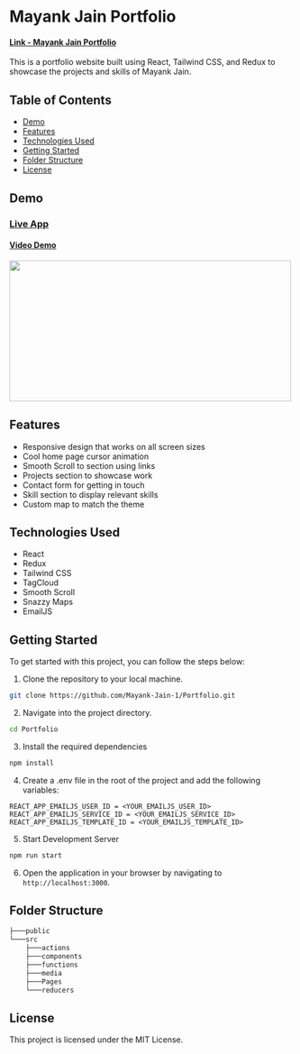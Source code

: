 # Mayank Jain Portfolio

#### [Link - Mayank Jain Portfolio](https://mayank-jain.vercel.app/)
This is a portfolio website built using React, Tailwind CSS, and Redux to showcase the projects and skills of Mayank Jain.

## Table of Contents

- [Demo](#demo)
- [Features](#features)
- [Technologies Used](#technologies-used)
- [Getting Started](#getting-started)
- [Folder Structure](#folder-structure)
- [License](#license)

## Demo

### [Live App](https://mayank-jain.vercel.app/)

#### [Video Demo](https://i.imgur.com/4wEJlz4.mp4)
[<img src="https://imgur.com/NTL9nZh.png" width="500" height="250"/>](https://i.imgur.com/4wEJlz4.mp4)


## Features

- Responsive design that works on all screen sizes
- Cool home page cursor animation
- Smooth Scroll to section using links
- Projects section to showcase work
- Contact form for getting in touch
- Skill section to display relevant skills
- Custom map to match the theme

## Technologies Used

- React
- Redux
- Tailwind CSS
- TagCloud
- Smooth Scroll
- Snazzy Maps
- EmailJS

## Getting Started

To get started with this project, you can follow the steps below:

1. Clone the repository to your local machine.

```bash
git clone https://github.com/Mayank-Jain-1/Portfolio.git
```

2. Navigate into the project directory.

```bash
cd Portfolio
```
3. Install the required dependencies

```bash
npm install
```

4. Create a .env file in the root of the project and add the following variables:

```.env
REACT_APP_EMAILJS_USER_ID = <YOUR_EMAILJS_USER_ID>
REACT_APP_EMAILJS_SERVICE_ID = <YOUR_EMAILJS_SERVICE_ID>
REACT_APP_EMAILJS_TEMPLATE_ID = <YOUR_EMAILJS_TEMPLATE_ID>
```

5. Start Development Server

```bash
npm run start
```

6. Open the application in your browser by navigating to `http://localhost:3000`.


## Folder Structure

```bash
├───public
└───src
    ├───actions
    ├───components
    ├───functions
    ├───media
    ├───Pages
    └───reducers
```

## License 
This project is licensed under the MIT License.
